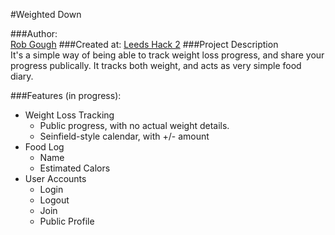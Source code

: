 #Weighted Down

###Author:     
[Rob Gough][1]
###Created at: 
[Leeds Hack 2][2]
###Project Description       
It's a simple way of being able to track weight loss progress, and share your progress publically. It tracks both weight, and acts as very simple food diary.

###Features (in progress):
- Weight Loss Tracking
  - Public progress, with no actual weight details.
  - Seinfield-style calendar, with +/- amount
- Food Log
  - Name
  - Estimated Calors
- User Accounts
  - Login
  - Logout
  - Join
  - Public Profile

[1]:http://robgough.net
[2]:http://leedshack.com